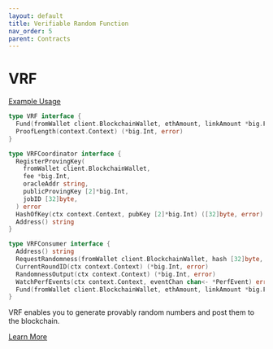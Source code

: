 ```yaml
---
layout: default
title: Verifiable Random Function
nav_order: 5
parent: Contracts
---
```


# VRF

[Example Usage](../suite/integration/contracts_vrf_test.go)

```go
type VRF interface {
  Fund(fromWallet client.BlockchainWallet, ethAmount, linkAmount *big.Float) error
  ProofLength(context.Context) (*big.Int, error)
}

type VRFCoordinator interface {
  RegisterProvingKey(
    fromWallet client.BlockchainWallet,
    fee *big.Int,
    oracleAddr string,
    publicProvingKey [2]*big.Int,
    jobID [32]byte,
  ) error
  HashOfKey(ctx context.Context, pubKey [2]*big.Int) ([32]byte, error)
  Address() string
}

type VRFConsumer interface {
  Address() string
  RequestRandomness(fromWallet client.BlockchainWallet, hash [32]byte, fee *big.Int) error
  CurrentRoundID(ctx context.Context) (*big.Int, error)
  RandomnessOutput(ctx context.Context) (*big.Int, error)
  WatchPerfEvents(ctx context.Context, eventChan chan<- *PerfEvent) error
  Fund(fromWallet client.BlockchainWallet, ethAmount, linkAmount *big.Float) error
}
```

VRF enables you to generate provably random numbers and post them to the blockchain.

[Learn More](https://docs.chain.link/docs/chainlink-vrf/)